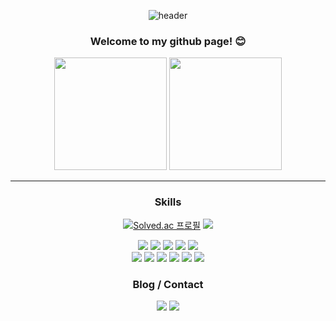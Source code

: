 <div align="center">

  ![header](https://capsule-render.vercel.app/api?type=Cylinder&&color=877cc3&height=150&section=header&fontColor=ffffff&fontSize=70&animation=fadeIn&fontAlignY=55&desc=%20&descAlignY=62&descAlign=62&text=kdelay)

  ### Welcome to my github page! :blush:

  <p>
    <img height="180em" src="https://github-readme-stats.vercel.app/api?username=kdelay&show_icons=true&theme=tokyonight"/>
    <img height="180em" src="https://github-readme-stats.vercel.app/api/top-langs/?username=kdelay&layout=compact&theme=tokyonight&langs_count=8"/>
  </p>


---
  
  ### Skills
  
[![Solved.ac
프로필](http://mazassumnida.wtf/api/mini/generate_badge?boj=kdelay2000)](https://solved.ac/kdelay2000)
<img src="https://static.spartacodingclub.kr/hanghae99/plus/completion/badge_black.svg"/>

  <img src="https://img.shields.io/badge/Java-ED8B00?style=for-the-badge&logo=openjdk&logoColor=white">
  <img src="https://img.shields.io/badge/Spring-6DB33F?style=for-the-badge&logo=spring&logoColor=white">
  <img src="https://img.shields.io/badge/MySQL-005C84?style=for-the-badge&logo=mysql&logoColor=white">
  <img src="https://img.shields.io/badge/docker-%230db7ed.svg?style=for-the-badge&logo=docker&logoColor=white">
  <img src="https://img.shields.io/badge/GIT-E44C30?style=for-the-badge&logo=git&logoColor=white"><br/>

  <img src="https://img.shields.io/badge/k6-7D64FF?style=for-the-badge&logo=K6&logoColor=white">
  <img src="https://img.shields.io/badge/Redis-FF4438?style=for-the-badge&logo=Redis&logoColor=white">
  <img src="https://img.shields.io/badge/Kafka-231F20?style=for-the-badge&logo=Apachekafka&logoColor=white">
  <img src="https://img.shields.io/badge/JavaScript-F7DF1E?style=for-the-badge&logo=JavaScript&logoColor=white">
  <img src="https://img.shields.io/badge/PHP-777BB4?style=for-the-badge&logo=php&logoColor=white">
  <img src="https://img.shields.io/badge/jQuery-0769AD?style=for-the-badge&logo=jquery&logoColor=white">
  
  ### Blog / Contact
  <a href="https://cojyeon.tistory.com/"><img src="https://img.shields.io/badge/TISTORY-FF8800?style=flat&logo=tistory&logoColor=white"/></a>
  <img src="https://img.shields.io/badge/kdelay20@gmail.com-D14836?style=flat&logo=gmail&logoColor=white"/>
  
</div>
